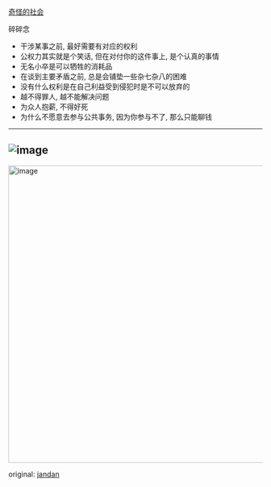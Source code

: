 [奇怪的社会](https://github.com/bxb100/blog/issues/25)

碎碎念

* 干涉某事之前, 最好需要有对应的权利
* 公权力其实就是个笑话, 但在对付你的这件事上, 是个认真的事情
* 无名小卒是可以牺牲的消耗品
* 在谈到主要矛盾之前, 总是会铺垫一些杂七杂八的困难
* 没有什么权利是在自己利益受到侵犯时是不可以放弃的
* 越不得罪人, 越不能解决问题
* 为众人抱薪, 不得好死
* 为什么不愿意去参与公共事务, 因为你参与不了, 那么只能聊钱

---

<a id="issuecomment-1274365170"></a>
![image](https://user-images.githubusercontent.com/20685961/195047811-7b493407-c230-42f0-b33e-a3659b970485.png)
---
<img width="589" alt="image" src="https://user-images.githubusercontent.com/20685961/195048017-f9f08ba7-f5fa-40f9-9e86-c7c516563098.png">


original: [jandan](http://jandan.net/t/5338016)
